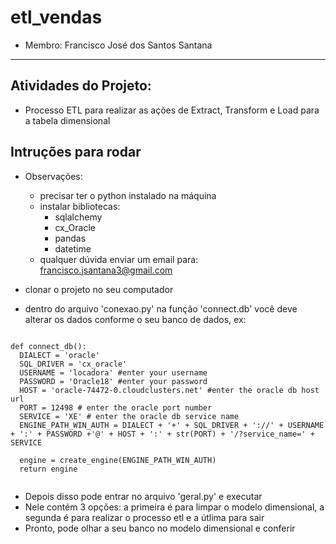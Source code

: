 # etl_vendas

- Membro: Francisco José dos Santos Santana

---
## Atividades do Projeto:

- Processo ETL para realizar as ações de Extract, Transform e Load para a tabela dimensional

## Intruções para rodar

- Observações:
  - precisar ter o python instalado na máquina
  - instalar bibliotecas:
    - sqlalchemy
    - cx_Oracle    
    - pandas
    - datetime
  - qualquer dúvida enviar um email para: francisco.jsantana3@gmail.com

- clonar o projeto no seu computador 
- dentro do arquivo 'conexao.py' na função 'connect.db' você deve alterar os dados conforme o seu banco de dados, ex:

```

def connect_db():
  DIALECT = 'oracle'
  SQL_DRIVER = 'cx_oracle'
  USERNAME = 'locadora' #enter your username
  PASSWORD = 'Oracle18' #enter your password
  HOST = 'oracle-74472-0.cloudclusters.net' #enter the oracle db host url
  PORT = 12498 # enter the oracle port number
  SERVICE = 'XE' # enter the oracle db service name
  ENGINE_PATH_WIN_AUTH = DIALECT + '+' + SQL_DRIVER + '://' + USERNAME + ':' + PASSWORD +'@' + HOST + ':' + str(PORT) + '/?service_name=' + SERVICE

  engine = create_engine(ENGINE_PATH_WIN_AUTH)
  return engine
  
```
  
- Depois disso pode entrar no arquivo 'geral.py' e executar
- Nele contém 3 opções: a primeira é para limpar o modelo dimensional, a segunda é para realizar o processo etl e a útlima para sair
- Pronto, pode olhar a seu banco no modelo dimensional e conferir
